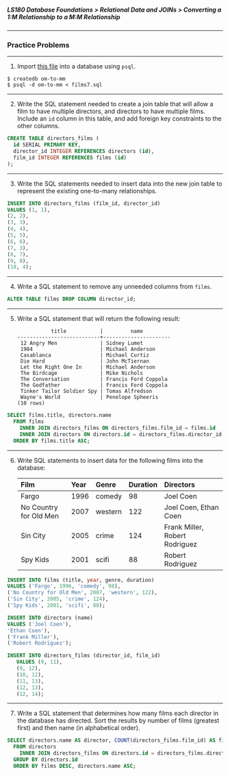 ##### LS180 Database Foundations > Relational Data and JOINs > Converting a 1:M Relationship to a M:M Relationship

---

### Practice Problems

---

1. Import [this file](https://raw.githubusercontent.com/launchschool/sql_course_data/master/sql-and-relational-databases/relational-data-and-joins/converting-a-1m-relationship-to-a-mm-relationship/films7.sql) into a database using `psql`.


```
$ createdb om-to-mm
$ psql -d om-to-mm < films7.sql
```

---

2. Write the SQL statement needed to create a join table that will allow a film to have multiple directors, and directors to have multiple films. Include an `id` column in this table, and add foreign key constraints to the other columns.

```sql
CREATE TABLE directors_films (
  id SERIAL PRIMARY KEY,
  director_id INTEGER REFERENCES directors (id),
  film_id INTEGER REFERENCES films (id)
);
```

---

3. Write the SQL statements needed to insert data into the new join table to represent the existing one-to-many relationships.

```sql
INSERT INTO directors_films (film_id, director_id)
VALUES (1, 1),
(2, 2),
(3, 3),
(4, 4),
(5, 5),
(6, 6),
(7, 3),
(8, 7),
(9, 8),
(10, 4);
```

---

4. Write a SQL statement to remove any unneeded columns from `films`.

```sql
ALTER TABLE films DROP COLUMN director_id;
```

---

5. Write a SQL statement that will return the following result:

   ```psql
              title           |         name
   ---------------------------+----------------------
    12 Angry Men              | Sidney Lumet
    1984                      | Michael Anderson
    Casablanca                | Michael Curtiz
    Die Hard                  | John McTiernan
    Let the Right One In      | Michael Anderson
    The Birdcage              | Mike Nichols
    The Conversation          | Francis Ford Coppola
    The Godfather             | Francis Ford Coppola
    Tinker Tailor Soldier Spy | Tomas Alfredson
    Wayne's World             | Penelope Spheeris
   (10 rows)
   ```

```sql
SELECT films.title, directors.name
  FROM films
    INNER JOIN directors_films ON directors_films.film_id = films.id
    INNER JOIN directors ON directors.id = directors_films.director_id
  ORDER BY films.title ASC;
```

---

6. Write SQL statements to insert data for the following films into the database:

   | Film                   | Year | Genre   | Duration | Directors                      |
   | :--------------------- | :--- | :------ | :------- | :----------------------------- |
   | Fargo                  | 1996 | comedy  | 98       | Joel Coen                      |
   | No Country for Old Men | 2007 | western | 122      | Joel Coen, Ethan Coen          |
   | Sin City               | 2005 | crime   | 124      | Frank Miller, Robert Rodriguez |
   | Spy Kids               | 2001 | scifi   | 88       | Robert Rodriguez               |

```sql
INSERT INTO films (title, year, genre, duration)
VALUES ('Fargo', 1996, 'comedy', 98),
('No Country for Old Men', 2007, 'western', 122),
('Sin City', 2005, 'crime', 124),
('Spy Kids', 2001, 'scifi', 88);

INSERT INTO directors (name)
VALUES ('Joel Coen'),
'Ethan Coen'),
('Frank Miller'),
('Robert Rodriguez');

INSERT INTO directors_films (director_id, film_id)
   VALUES (9, 11),
   (9, 12),
   (10, 12),
   (11, 13),
   (12, 13),
   (12, 14);
```

---

7. Write a SQL statement that determines how many films each director in the database has directed. Sort the results by number of films (greatest first) and then name (in alphabetical order).

```sql
SELECT directors.name AS director, COUNT(directors_films.film_id) AS films
  FROM directors
    INNER JOIN directors_films ON directors.id = directors_films.director_id
  GROUP BY directors.id
  ORDER BY films DESC, directors.name ASC;
```
